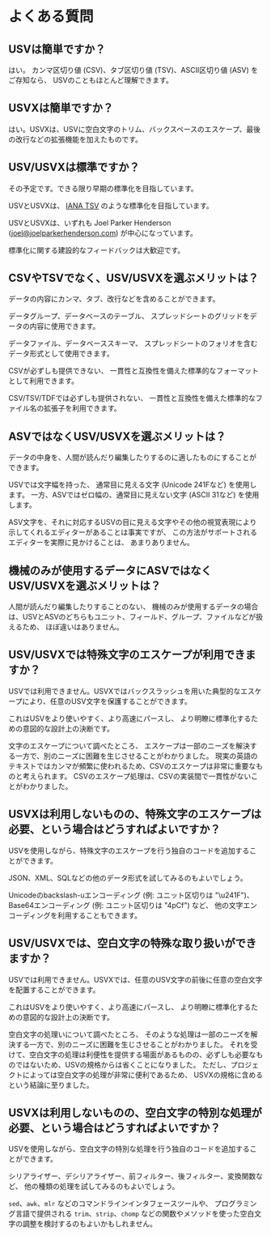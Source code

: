 # よくある質問


## USVは簡単ですか？

はい。
カンマ区切り値 (CSV)、タブ区切り値 (TSV)、ASCII区切り値 (ASV) をご存知なら、
USVのこともほとんど理解できます。


## USVXは簡単ですか？

はい。USVXは、USVに空白文字のトリム、バックスペースのエスケープ、最後の改行などの拡張機能を加えたものです。


## USV/USVXは標準ですか？

その予定です。できる限り早期の標準化を目指しています。

USVとUSVXは、
<a href="https://www.iana.org/assignments/media-types/text/tab-separated-values">IANA TSV</a>
のような標準化を目指しています。

USVとUSVXは、いずれも Joel Parker Henderson
(joel@joelparkerhenderson.com) が中心になっています。

標準化に関する建設的なフィードバックは大歓迎です。


## CSVやTSVでなく、USV/USVXを選ぶメリットは？

データの内容にカンマ、タブ、改行などを含めることができます。

データグループ、データベースのテーブル、
スプレッドシートのグリッドをデータの内容に使用できます。

データファイル、データベーススキーマ、
スプレッドシートのフォリオを含むデータ形式として使用できます。

CSVが必ずしも提供できない、
一貫性と互換性を備えた標準的なフォーマットとして利用できます。

CSV/TSV/TDFでは必ずしも提供されない、
一貫性と互換性を備えた標準的なファイル名の拡張子を利用できます。


## ASVではなくUSV/USVXを選ぶメリットは？

データの中身を、人間が読んだり編集したりするのに適したものにすることができます。

USVでは文字幅を持った、
通常目に見える文字 (Unicode 241Fなど) を使用します。
一方、ASVではゼロ幅の、通常目に見えない文字 (ASCII 31など) を使用します。

ASV文字を、それに対応するUSVの目に見える文字やその他の視覚表現により示してくれるエディターがあることは事実ですが、
この方法がサポートされるエディターを実際に見かけることは、
あまりありません。


## 機械のみが使用するデータにASVではなくUSV/USVXを選ぶメリットは？

人間が読んだり編集したりすることのない、
機械のみが使用するデータの場合は、USVとASVのどちらもユニット、フィールド、グループ、ファイルなどが扱えるため、
ほぼ違いはありません。


## USV/USVXでは特殊文字のエスケープが利用できますか？

USVでは利用できません。USVXではバックスラッシュを用いた典型的なエスケープにより、任意のUSV文字を保護することができます。

これはUSVをより使いやすく、より高速にパースし、
より明瞭に標準化するための意図的な設計上の決断です。

文字のエスケープについて調べたところ、
エスケープは一部のニーズを解決する一方で、別のニーズに困難を生じさせることがわかりました。
現実の英語のテキストではカンマが頻繁に使われるため、CSVのエスケープは非常に重要なものと考えられます。
CSVのエスケープ処理は、CSVの実装間で一貫性がないことがわかりました。


## USVXは利用しないものの、特殊文字のエスケープは必要、という場合はどうすればよいですか？

USVを使用しながら、特殊文字のエスケープを行う独自のコードを追加することができます。

JSON、XML、SQLなどの他のデータ形式を試してみるのもよいでしょう。

Unicodeのbackslash-uエンコーディング (例: ユニット区切りは "\u241F")、
Base64エンコーディング (例: ユニット区切りは "4pCf") など、
他の文字エンコーディングを利用することもできます。


## USV/USVXでは、空白文字の特殊な取り扱いができますか？

USVでは利用できません。USVXでは、任意のUSV文字の前後に任意の空白文字を配置することができます。

これはUSVをより使いやすく、より高速にパースし、
より明瞭に標準化するための意図的な設計上の決断です。

空白文字の処理いについて調べたところ、
そのような処理は一部のニーズを解決する一方で、別のニーズに困難を生じさせることがわかりました。
それを受けて、空白文字の処理は利便性を提供する場面があるものの、必ずしも必要なものではないため、USVの規格からは省くことになりました。
ただし、プロジェクトによっては空白文字の処理が非常に便利であるため、
USVXの規格に含めるという結論に至りました。


## USVXは利用しないものの、空白文字の特別な処理が必要、という場合はどうすればよいですか？

USVを使用しながら、空白文字の特別な処理を行う独自のコードを追加することができます。

シリアライザー、デシリアライザー、前フィルター、後フィルター、変換関数など、
他の種類の処理を試してみるのもよいでしょう。

`sed`、`awk`、`mlr` などのコマンドラインインタフェースツールや、
プログラミング言語で提供される `trim`、`strip`、`chomp`
などの関数やメソッドを使った空白文字の調整を検討するのもよいかもしれません。

